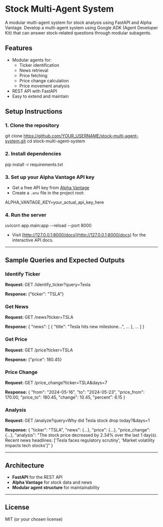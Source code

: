 
# Stock Multi-Agent System

A modular multi-agent system for stock analysis using FastAPI and Alpha Vantage.
Develop a multi-agent system using Google ADK (Agent Developer Kit) that can answer 
stock-related questions through modular subagents.

## Features

- Modular agents for:
  - Ticker identification
  - News retrieval
  - Price fetching
  - Price change calculation
  - Price movement analysis
- REST API with FastAPI
- Easy to extend and maintain

## Setup Instructions

### 1. Clone the repository

git clone https://github.com/YOUR_USERNAME/stock-multi-agent-system.git
cd stock-multi-agent-system



### 2. Install dependencies

pip install -r requirements.txt



### 3. Set up your Alpha Vantage API key

- Get a free API key from [Alpha Vantage](https://www.alphavantage.co/support/#api-key)
- Create a `.env` file in the project root:

ALPHA_VANTAGE_KEY=your_actual_api_key_here



### 4. Run the server

uvicorn app.main:app --reload --port 8000



- Visit [http://127.0.0.1:8000/docs](http://127.0.0.1:8000/docs) for the interactive API docs.

---

## Sample Queries and Expected Outputs

### Identify Ticker

**Request:**
GET /identify_ticker?query=Tesla


**Response:**
{"ticker": "TSLA"}



### Get News

**Request:**
GET /news?ticker=TSLA


**Response:**
{
"news": [
{ "title": "Tesla hits new milestone...", ... },
...
]
}


### Get Price

**Request:**
GET /price?ticker=TSLA

**Response:**
{"price": 180.45}

### Price Change

**Request:**
GET /price_change?ticker=TSLA&days=7

**Response:**
{
"from": "2024-05-16",
"to": "2024-05-23",
"price_from": 170.00,
"price_to": 180.45,
"change": 10.45,
"percent": 6.15
}

### Analysis

**Request:**
GET /analyze?query=Why did Tesla stock drop today?&days=1

**Response:**
{
"ticker": "TSLA",
"news": {...},
"price": {...},
"price_change": {...},
"analysis": "The stock price decreased by 2.34% over the last 1 day(s). Recent news headlines: ['Tesla faces regulatory scrutiny', 'Market volatility impacts tech stocks']"
}

---

## Architecture

- **FastAPI** for the REST API
- **Alpha Vantage** for stock data and news
- **Modular agent structure** for maintainability

---

## License

MIT (or your chosen license)
